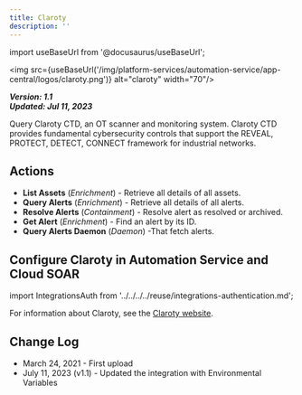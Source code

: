 ```yaml
---
title: Claroty
description: ''
---
```

import useBaseUrl from '@docusaurus/useBaseUrl';

<img src={useBaseUrl('/img/platform-services/automation-service/app-central/logos/claroty.png')} alt="claroty" width="70"/>

***Version: 1.1  
Updated: Jul 11, 2023***

Query Claroty CTD, an OT scanner and monitoring system. Claroty CTD provides fundamental cybersecurity controls that support the REVEAL, PROTECT, DETECT, CONNECT framework for industrial networks.

## Actions

* **List Assets** (*Enrichment*) - Retrieve all details of all assets.
* **Query Alerts** (*Enrichment*) - Retrieve all details of all alerts.
* **Resolve Alerts** (*Containment*) - Resolve alert as resolved or archived.
* **Get Alert** (*Enrichment*) - Find an alert by its ID.
* **Query Alerts Daemon** (*Daemon*) -That fetch alerts.

## Configure Claroty in Automation Service and Cloud SOAR

import IntegrationsAuth from '../../../../reuse/integrations-authentication.md';

<IntegrationsAuth/>

For information about Claroty, see the [Claroty website](https://claroty.com/).

## Change Log

* March 24, 2021 - First upload
* July 11, 2023 (v1.1) - Updated the integration with Environmental Variables
